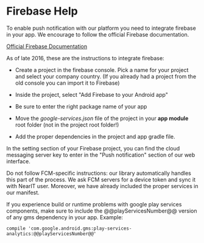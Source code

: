 # Firebase Help

To enable push notification with our platform you need to integrate firebase in your app.
We encourage to follow the official Firebase documentation.

[Official Firebase Documentation](https://firebase.google.com/)


As of late 2016, these are the instructions to integrate firebase:

- Create a project in the firebase console. Pick a name for your project and select your company country. (If you already had a project from the old console you can import it to Firebase)

- Inside the project, select "Add Firebase to your Android app"

- Be sure to enter the right package name of your app

- Move the *google-services.json* file of the project in your **app module** root folder (not in the project root folder!)

- Add the proper dependencies in the project and app gradle file.


In the setting section of your Firebase project, you can find the cloud messaging server key to enter in the "Push notification" section of our web interface.

Do not follow FCM-specific instructions: our library automatically handles this part of the process. We ask FCM servers for a device token and sync it with NearIT user. Moreover, we have already included the proper services in our manifest.

If you experience build or runtime problems with google play services components, make sure to include the @@playServicesNumber@@ version of any gms dependency in your app.
Example:
```
compile 'com.google.android.gms:play-services-analytics:@@playServicesNumber@@'
```
